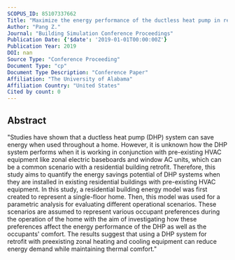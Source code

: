 ```yaml
---
SCOPUS_ID: 85107337662
Title: "Maximize the energy performance of the ductless heat pump in residential buildings with existing AC equipment"
Author: "Pang Z."
Journal: "Building Simulation Conference Proceedings"
Publication Date: {'$date': '2019-01-01T00:00:00Z'}
Publication Year: 2019
DOI: nan
Source Type: "Conference Proceeding"
Document Type: "cp"
Document Type Description: "Conference Paper"
Affiliation: "The University of Alabama"
Affiliation Country: "United States"
Cited by count: 0
---
```


## Abstract
"Studies have shown that a ductless heat pump (DHP) system can save energy when used throughout a home. However, it is unknown how the DHP system performs when it is working in conjunction with pre-existing HVAC equipment like zonal electric baseboards and window AC units, which can be a common scenario with a residential building retrofit. Therefore, this study aims to quantify the energy savings potential of DHP systems when they are installed in existing residential buildings with pre-existing HVAC equipment. In this study, a residential building energy model was first created to represent a single-floor home. Then, this model was used for a parametric analysis for evaluating different operational scenarios. These scenarios are assumed to represent various occupant preferences during the operation of the home with the aim of investigating how these preferences affect the energy performance of the DHP as well as the occupants' comfort. The results suggest that using a DHP system for retrofit with preexisting zonal heating and cooling equipment can reduce energy demand while maintaining thermal comfort."
